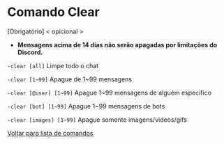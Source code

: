 # Comando Clear

[Obrigatório] < opicional >

- **Mensagens acima de 14 dias não serão apagadas por limitações do Discord.**

`-clear [all]` Limpe todo o chat

`-clear [1~99]` Apague de 1~99 mensagens

`-clear [@user] [1~99]` Apague 1~99 mensagens de alguém especifico

`-clear [bot] [1~99]` Apague 1~99 mensagens de bots

`-clear [images] [1~99]` Apague somente imagens/videos/gifs

[Voltar para lista de comandos](https://github.com/rodycouto/MayaCommands)